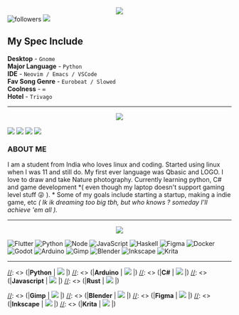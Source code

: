 <div align="center">
<img src="https://raw.githubusercontent.com/samthepacman/samthepacman/master/assets/mainprof.jpg"></div>
<div align="left">
<img alt="followers" title="Follow me on Github" src="https://img.shields.io/github/followers/samthepacman?color=1ED760&style=for-the-badge&logo=github&label=Follow&logoColor=black"/> 
<img src="https://img.shields.io/badge/Spotify-1ED760?&style=for-the-badge&logo=spotify&logoColor=black&color=1ED760"/> 
</div>

## My Spec Include

**Desktop**        - `Gnome` <br>
**Major Language** - `Python`  <br>
**IDE**            - `Neovim / Emacs / VSCode`  <br>
**Fav Song Genre** - `Eurobeat / Slowed`  <br>
**Coolness**       - `∞`  <br>
**Hotel**          - `Trivago`  <br>
***

<div align="center">
<img src=https://raw.githubusercontent.com/samthepacman/samthepacman/master/assets/contacts.png>
</div>
<p align="left">
<a href="https://instagram.com/chanman_xyz" target="blank"><img align="center"src="https://img.shields.io/badge/Instagram-%23E4405F.svg?logo=Instagram&logoColor=white&style=for-the-badge"/></a>
<a href="https://matrix.to/#/@devnet2.0:matrix.org" target="blank"><img align="center" src="https://img.shields.io/badge/Matrix-%44CF6B5F.svg?logo=Matrix&logoColor=white&style=for-the-badge"/></a>
<a href="https://reddit.com/user/chandra_004" target="blank"><img align="center" src="https://img.shields.io/badge/Reddit-%23FF4500.svg?logo=Reddit&logoColor=white&style=for-the-badge"/></a>
<a href="<a href="https://replit.com/@samthepacman" target="blank"><img align="center" src="https://img.shields.io/badge/Replit-%23163170.svg?logo=replit&logoColor=white&style=for-the-badge"/></a>
</p>

### ABOUT ME
I am a student from India who loves linux and coding. Started using linux when I was 11 and still do. My first ever language was Qbasic and LOGO. I love to draw and take Nature photography. Currently learning python, C# and game development *( even though my laptop doesn't support gaming level stuff 😜 ). * Some of my goals include starting a startup, making a indie game, etc *( Ik ik dreaming too big tbh, but who knows ? someday I'll achieve 'em all ).* 

***

<div align="center">
<img src=https://raw.githubusercontent.com/samthepacman/samthepacman/master/assets/introbanner.png>
</div>
<div align="left">

![Flutter](https://img.shields.io/badge/Flutter-02569B?style=for-the-badge&logo=flutter) ![Python](https://img.shields.io/badge/python-3670A0?style=for-the-badge&logo=python&logoColor=ffdd54) ![Node](https://img.shields.io/badge/node.js-6DA55F?style=for-the-badge&logo=node.js&logoColor=white) ![JavaScript](https://img.shields.io/badge/javascript-%23323330.svg?style=for-the-badge&logo=javascript&logoColor=%23F7DF1E) ![Haskell](https://img.shields.io/badge/Haskell-5e5086?style=for-the-badge&logo=haskell&logoColor=white) ![Figma](https://img.shields.io/badge/figma-%23F24E1E.svg?style=for-the-badge&logo=figma&logoColor=white) ![Docker](https://img.shields.io/badge/docker-%230db7ed.svg?style=for-the-badge&logo=docker&logoColor=white) ![Godot](https://img.shields.io/badge/Godot-3670A0?style=for-the-badge&logo=godot&logoColor=ffdd54) ![Arduino](https://img.shields.io/badge/-Arduino-00979D?style=for-the-badge&logo=Arduino&logoColor=white) ![Gimp](https://img.shields.io/badge/Gimp-657D8B?style=for-the-badge&logo=gimp&logoColor=FFFFFF) ![Blender](https://img.shields.io/badge/Blender-%23F5792A.svg?style=for-the-badge&logo=blender&logoColor=white) ![Inkscape](https://img.shields.io/badge/Inkscape-e0e0e0?style=for-the-badge&logo=inkscape&logoColor=080A13) ![Krita](https://img.shields.io/badge/Krita-203759?style=for-the-badge&logo=krita&logoColor=EEF37B)
</div>

[//]: <> (``` Note : For many of the above mentioned language/technologies my progress might have stagnated```)
***
[//]: <> (<table>)
[//]: <> (<tr><th>Languages </th><th>Tools</th></tr>)
[//]: <> (<tr><td>)

[//]: <>  (| Language | Progress |)
[//]: <> (|-|-|)
[//]: <> (|**Python** | ![](https://geps.dev/progress/45) |)
[//]: <> (|**Arduino** | ![](https://geps.dev/progress/10) |)
[//]: <> (|**C#** | ![](https://geps.dev/progress/20) |)
[//]: <> (|**Javascript** | ![](https://geps.dev/progress/40) |)
[//]: <> (|**Rust** | ![](https://geps.dev/progress/20) |)


[//]: <> (</td><td>)
  
[//]: <> (| Tool | Progess |)
[//]: <> (|-|-|)
[//]: <> (|**Gimp** | ![](https://geps.dev/progress/80) |)
[//]: <> (|**Blender** | ![](https://geps.dev/progress/30) |)
[//]: <> (|**Figma** | ![](https://geps.dev/progress/5) |)
[//]: <> (|**Inkscape** | ![](https://geps.dev/progress/20) |)
[//]: <> (|**Krita** | ![](https://geps.dev/progress/10) |)

[//]: <> (</td></tr> </table>)


[//]: <> (``` Note : The Progress shown above are not for the language in total, but a goal set by me to achieve , which will not be mentioned here```)
[//]: <> (***)

